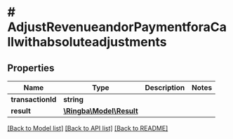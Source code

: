 # # AdjustRevenueandorPaymentforaCallwithabsoluteadjustments

## Properties

Name | Type | Description | Notes
------------ | ------------- | ------------- | -------------
**transactionId** | **string** |  |
**result** | [**\Ringba\Model\Result**](Result.md) |  |

[[Back to Model list]](../../README.md#models) [[Back to API list]](../../README.md#endpoints) [[Back to README]](../../README.md)
